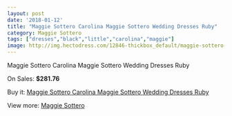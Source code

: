 ```yaml
---
layout: post
date: '2018-01-12'
title: "Maggie Sottero Carolina Maggie Sottero Wedding Dresses Ruby"
category: Maggie Sottero
tags: ["dresses","black","little","carolina","maggie"]
image: http://img.hectodress.com/12846-thickbox_default/maggie-sottero-carolina-maggie-sottero-wedding-dresses-ruby.jpg
---
```

Maggie Sottero Carolina Maggie Sottero Wedding Dresses Ruby

On Sales: **$281.76**
<a href="https://www.hectodress.com/maggie-sottero/6276-maggie-sottero-carolina-maggie-sottero-wedding-dresses-ruby.html"><amp-img layout="responsive" width="600" height="600" src="//img.hectodress.com/12846-thickbox_default/maggie-sottero-carolina-maggie-sottero-wedding-dresses-ruby.jpg" alt="Maggie Sottero Carolina Maggie Sottero Wedding Dresses Ruby 0" /></a>
<a href="https://www.hectodress.com/maggie-sottero/6276-maggie-sottero-carolina-maggie-sottero-wedding-dresses-ruby.html"><amp-img layout="responsive" width="600" height="600" src="//img.hectodress.com/12848-thickbox_default/maggie-sottero-carolina-maggie-sottero-wedding-dresses-ruby.jpg" alt="Maggie Sottero Carolina Maggie Sottero Wedding Dresses Ruby 1" /></a>
<a href="https://www.hectodress.com/maggie-sottero/6276-maggie-sottero-carolina-maggie-sottero-wedding-dresses-ruby.html"><amp-img layout="responsive" width="600" height="600" src="//img.hectodress.com/12847-thickbox_default/maggie-sottero-carolina-maggie-sottero-wedding-dresses-ruby.jpg" alt="Maggie Sottero Carolina Maggie Sottero Wedding Dresses Ruby 2" /></a>

Buy it: [Maggie Sottero Carolina Maggie Sottero Wedding Dresses Ruby](https://www.hectodress.com/maggie-sottero/6276-maggie-sottero-carolina-maggie-sottero-wedding-dresses-ruby.html "Maggie Sottero Carolina Maggie Sottero Wedding Dresses Ruby")

View more: [Maggie Sottero](https://www.hectodress.com/109-maggie-sottero "Maggie Sottero")